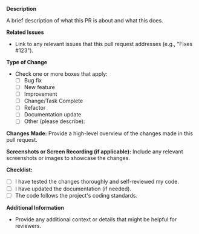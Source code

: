 **Description**

A brief description of what this PR is about and what this does. 

**Related Issues**

* Link to any relevant issues that this pull request addresses (e.g., "Fixes #123").

**Type of Change**

* Check one or more boxes that apply:
    - [ ] Bug fix
    - [ ] New feature
    - [ ] Improvement
    - [ ] Change/Task Complete
    - [ ] Refactor
    - [ ] Documentation update
    - [ ] Other (please describe):

**Changes Made:**
Provide a high-level overview of the changes made in this pull request.

**Screenshots or Screen Recording (if applicable):**
Include any relevant screenshots or images to showcase the changes.

**Checklist:**
- [ ] I have tested the changes thoroughly and self-reviewed my code.
- [ ] I have updated the documentation (if needed).
- [ ] The code follows the project's coding standards.

**Additional Information**

* Provide any additional context or details that might be helpful for reviewers.
